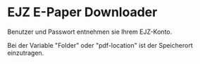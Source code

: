 # EJZ E-Paper Downloader

Benutzer und Passwort entnehmen sie Ihrem EJZ-Konto.

Bei der Variable "Folder" oder "pdf-location" ist der Speicherort einzutragen.
